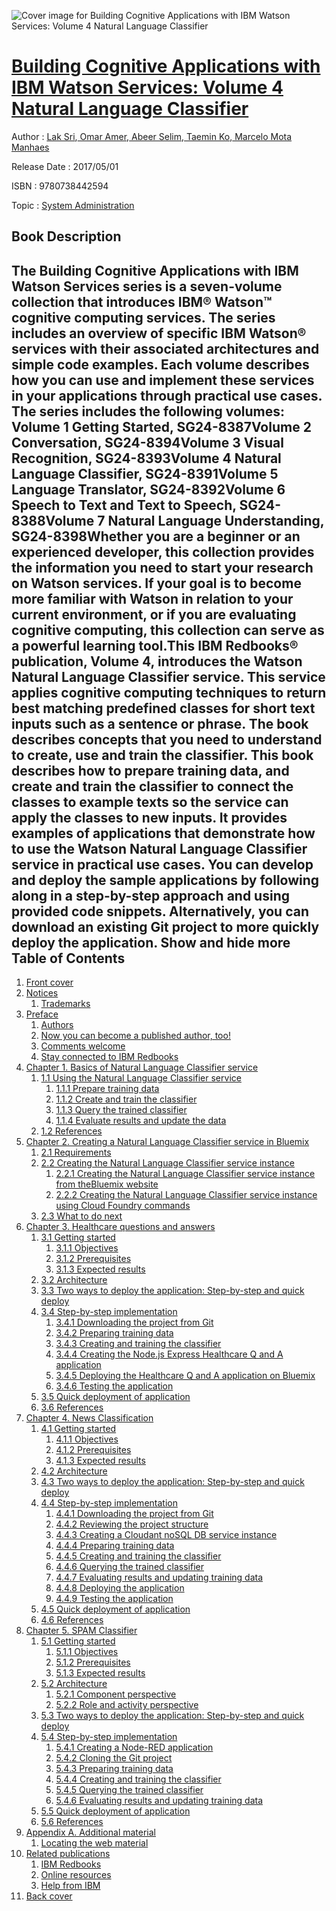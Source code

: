 ![Cover image for Building Cognitive Applications with IBM Watson Services: Volume 4 Natural Language Classifier](https://imgdetail.ebookreading.net/cover/cover/20200215/EB9780738442594.jpg)

[Building Cognitive Applications with IBM Watson Services: Volume 4 Natural Language Classifier](https://ebookreading.net/view/book/Building+Cognitive+Applications+with+IBM+Watson+Services%3A+Volume+4+Natural+Language+Classifier-EB9780738442594_1.html "Building Cognitive Applications with IBM Watson Services: Volume 4 Natural Language Classifier")
====================================================================================================================

Author : [Lak Sri](https://ebookreading.net/search/author/Lak+Sri),[ Omar Amer](https://ebookreading.net/search/author/+Omar+Amer),[ Abeer Selim](https://ebookreading.net/search/author/+Abeer+Selim),[ Taemin Ko](https://ebookreading.net/search/author/+Taemin+Ko),[ Marcelo Mota Manhaes](https://ebookreading.net/search/author/+Marcelo+Mota+Manhaes)

Release Date : 2017/05/01

ISBN : 9780738442594

Topic : [System Administration](https://ebookreading.net/search/category/system-administration)

Book Description
-----------------

 The Building Cognitive Applications with IBM Watson Services series is a seven-volume collection that introduces IBM® Watson™ cognitive computing services. The series includes an overview of specific IBM Watson® services with their associated architectures and simple code examples. Each volume describes how you can use and implement these services in your applications through practical use cases.
The series includes the following volumes:
Volume 1 Getting Started, SG24-8387Volume 2 Conversation, SG24-8394Volume 3 Visual Recognition, SG24-8393Volume 4 Natural Language Classifier, SG24-8391Volume 5 Language Translator, SG24-8392Volume 6 Speech to Text and Text to Speech, SG24-8388Volume 7 Natural Language Understanding, SG24-8398Whether you are a beginner or an experienced developer, this collection provides the information you need to start your research on Watson services. If your goal is to become more familiar with Watson in relation to your current environment, or if you are evaluating cognitive computing, this collection can serve as a powerful learning tool.This IBM Redbooks® publication, Volume 4, introduces the Watson Natural Language Classifier service. This service applies cognitive computing techniques to return best matching predefined classes for short text inputs such as a sentence or phrase. The book describes concepts that you need to understand to create, use and train the classifier. This book describes how to prepare training data, and create and train the classifier to connect the classes to example texts so the service can apply the classes to new inputs. It provides examples of applications that demonstrate how to use the Watson Natural Language Classifier service in practical use cases. You can develop and deploy the sample applications by following along in a step-by-step approach and using provided code snippets. Alternatively, you can download an existing Git project to more quickly deploy the application.
        Show and hide more                
Table of Contents
-----------------

1. [Front cover](https://ebookreading.net/view/book/Building+Cognitive+Applications+with+IBM+Watson+Services%3A+Volume+4+Natural+Language+Classifier-EB9780738442594_1.html#ww457511)
1. [Notices](https://ebookreading.net/view/book/Building+Cognitive+Applications+with+IBM+Watson+Services%3A+Volume+4+Natural+Language+Classifier-EB9780738442594_3.html#ww460066)
    1. [Trademarks](https://ebookreading.net/view/book/Building+Cognitive+Applications+with+IBM+Watson+Services%3A+Volume+4+Natural+Language+Classifier-EB9780738442594_3.html#ww459879)
1. [Preface](https://ebookreading.net/view/book/Building+Cognitive+Applications+with+IBM+Watson+Services%3A+Volume+4+Natural+Language+Classifier-EB9780738442594_4.html#ww769426)
    1. [Authors](https://ebookreading.net/view/book/Building+Cognitive+Applications+with+IBM+Watson+Services%3A+Volume+4+Natural+Language+Classifier-EB9780738442594_4.html#ww776025)
    1. [Now you can become a published author, too!](https://ebookreading.net/view/book/Building+Cognitive+Applications+with+IBM+Watson+Services%3A+Volume+4+Natural+Language+Classifier-EB9780738442594_4.html#ww782335)
    1. [Comments welcome](https://ebookreading.net/view/book/Building+Cognitive+Applications+with+IBM+Watson+Services%3A+Volume+4+Natural+Language+Classifier-EB9780738442594_4.html#ww775129)
    1. [Stay connected to IBM Redbooks](https://ebookreading.net/view/book/Building+Cognitive+Applications+with+IBM+Watson+Services%3A+Volume+4+Natural+Language+Classifier-EB9780738442594_4.html#ww782351)
1. [Chapter 1. Basics of Natural Language Classifier service](https://ebookreading.net/view/book/Building+Cognitive+Applications+with+IBM+Watson+Services%3A+Volume+4+Natural+Language+Classifier-EB9780738442594_5.html#ww463325)
    1. [1.1 Using the Natural Language Classifier service](https://ebookreading.net/view/book/Building+Cognitive+Applications+with+IBM+Watson+Services%3A+Volume+4+Natural+Language+Classifier-EB9780738442594_5.html#ww465651)
        1. [1.1.1 Prepare training data](https://ebookreading.net/view/book/Building+Cognitive+Applications+with+IBM+Watson+Services%3A+Volume+4+Natural+Language+Classifier-EB9780738442594_5.html#ww460997)
        1. [1.1.2 Create and train the classifier](https://ebookreading.net/view/book/Building+Cognitive+Applications+with+IBM+Watson+Services%3A+Volume+4+Natural+Language+Classifier-EB9780738442594_5.html#ww461032)
        1. [1.1.3 Query the trained classifier](https://ebookreading.net/view/book/Building+Cognitive+Applications+with+IBM+Watson+Services%3A+Volume+4+Natural+Language+Classifier-EB9780738442594_5.html#ww461133)
        1. [1.1.4 Evaluate results and update the data](https://ebookreading.net/view/book/Building+Cognitive+Applications+with+IBM+Watson+Services%3A+Volume+4+Natural+Language+Classifier-EB9780738442594_5.html#ww461195)
    1. [1.2 References](https://ebookreading.net/view/book/Building+Cognitive+Applications+with+IBM+Watson+Services%3A+Volume+4+Natural+Language+Classifier-EB9780738442594_5.html#ww456925)
1. [Chapter 2. Creating a Natural Language Classifier service in Bluemix](https://ebookreading.net/view/book/Building+Cognitive+Applications+with+IBM+Watson+Services%3A+Volume+4+Natural+Language+Classifier-EB9780738442594_6.html#ww458935)
    1. [2.1 Requirements](https://ebookreading.net/view/book/Building+Cognitive+Applications+with+IBM+Watson+Services%3A+Volume+4+Natural+Language+Classifier-EB9780738442594_6.html#ww458965)
    1. [2.2 Creating the Natural Language Classifier service instance](https://ebookreading.net/view/book/Building+Cognitive+Applications+with+IBM+Watson+Services%3A+Volume+4+Natural+Language+Classifier-EB9780738442594_6.html#ww464604)
        1. [2.2.1 Creating the Natural Language Classifier service instance from theBluemix website](https://ebookreading.net/view/book/Building+Cognitive+Applications+with+IBM+Watson+Services%3A+Volume+4+Natural+Language+Classifier-EB9780738442594_6.html#ww460834)
        1. [2.2.2 Creating the Natural Language Classifier service instance using Cloud Foundry commands](https://ebookreading.net/view/book/Building+Cognitive+Applications+with+IBM+Watson+Services%3A+Volume+4+Natural+Language+Classifier-EB9780738442594_6.html#ww460849)
    1. [2.3 What to do next](https://ebookreading.net/view/book/Building+Cognitive+Applications+with+IBM+Watson+Services%3A+Volume+4+Natural+Language+Classifier-EB9780738442594_6.html#ww463855)
1. [Chapter 3. Healthcare questions and answers](https://ebookreading.net/view/book/Building+Cognitive+Applications+with+IBM+Watson+Services%3A+Volume+4+Natural+Language+Classifier-EB9780738442594_7.html#ww458935)
    1. [3.1 Getting started](https://ebookreading.net/view/book/Building+Cognitive+Applications+with+IBM+Watson+Services%3A+Volume+4+Natural+Language+Classifier-EB9780738442594_7.html#ww458965)
        1. [3.1.1 Objectives](https://ebookreading.net/view/book/Building+Cognitive+Applications+with+IBM+Watson+Services%3A+Volume+4+Natural+Language+Classifier-EB9780738442594_7.html#ww471716)
        1. [3.1.2 Prerequisites](https://ebookreading.net/view/book/Building+Cognitive+Applications+with+IBM+Watson+Services%3A+Volume+4+Natural+Language+Classifier-EB9780738442594_7.html#ww458970)
        1. [3.1.3 Expected results](https://ebookreading.net/view/book/Building+Cognitive+Applications+with+IBM+Watson+Services%3A+Volume+4+Natural+Language+Classifier-EB9780738442594_7.html#ww456925)
    1. [3.2 Architecture](https://ebookreading.net/view/book/Building+Cognitive+Applications+with+IBM+Watson+Services%3A+Volume+4+Natural+Language+Classifier-EB9780738442594_7.html#ww461399)
    1. [3.3 Two ways to deploy the application: Step-by-step and quick deploy](https://ebookreading.net/view/book/Building+Cognitive+Applications+with+IBM+Watson+Services%3A+Volume+4+Natural+Language+Classifier-EB9780738442594_7.html#ww472369)
    1. [3.4 Step-by-step implementation](https://ebookreading.net/view/book/Building+Cognitive+Applications+with+IBM+Watson+Services%3A+Volume+4+Natural+Language+Classifier-EB9780738442594_7.html#ww461562)
        1. [3.4.1 Downloading the project from Git](https://ebookreading.net/view/book/Building+Cognitive+Applications+with+IBM+Watson+Services%3A+Volume+4+Natural+Language+Classifier-EB9780738442594_7.html#ww461620)
        1. [3.4.2 Preparing training data](https://ebookreading.net/view/book/Building+Cognitive+Applications+with+IBM+Watson+Services%3A+Volume+4+Natural+Language+Classifier-EB9780738442594_7.html#ww473199)
        1. [3.4.3 Creating and training the classifier](https://ebookreading.net/view/book/Building+Cognitive+Applications+with+IBM+Watson+Services%3A+Volume+4+Natural+Language+Classifier-EB9780738442594_7.html#ww489013)
        1. [3.4.4 Creating the Node.js Express Healthcare Q and A application](https://ebookreading.net/view/book/Building+Cognitive+Applications+with+IBM+Watson+Services%3A+Volume+4+Natural+Language+Classifier-EB9780738442594_7.html#ww463627)
        1. [3.4.5 Deploying the Healthcare Q and A application on Bluemix](https://ebookreading.net/view/book/Building+Cognitive+Applications+with+IBM+Watson+Services%3A+Volume+4+Natural+Language+Classifier-EB9780738442594_7.html#ww466604)
        1. [3.4.6 Testing the application](https://ebookreading.net/view/book/Building+Cognitive+Applications+with+IBM+Watson+Services%3A+Volume+4+Natural+Language+Classifier-EB9780738442594_7.html#ww466846)
    1. [3.5 Quick deployment of application](https://ebookreading.net/view/book/Building+Cognitive+Applications+with+IBM+Watson+Services%3A+Volume+4+Natural+Language+Classifier-EB9780738442594_7.html#ww469858)
    1. [3.6 References](https://ebookreading.net/view/book/Building+Cognitive+Applications+with+IBM+Watson+Services%3A+Volume+4+Natural+Language+Classifier-EB9780738442594_7.html#ww469866)
1. [Chapter 4. News Classification](https://ebookreading.net/view/book/Building+Cognitive+Applications+with+IBM+Watson+Services%3A+Volume+4+Natural+Language+Classifier-EB9780738442594_8.html#ww514711)
    1. [4.1 Getting started](https://ebookreading.net/view/book/Building+Cognitive+Applications+with+IBM+Watson+Services%3A+Volume+4+Natural+Language+Classifier-EB9780738442594_8.html#ww478920)
        1. [4.1.1 Objectives](https://ebookreading.net/view/book/Building+Cognitive+Applications+with+IBM+Watson+Services%3A+Volume+4+Natural+Language+Classifier-EB9780738442594_8.html#ww478949)
        1. [4.1.2 Prerequisites](https://ebookreading.net/view/book/Building+Cognitive+Applications+with+IBM+Watson+Services%3A+Volume+4+Natural+Language+Classifier-EB9780738442594_8.html#ww460865)
        1. [4.1.3 Expected results](https://ebookreading.net/view/book/Building+Cognitive+Applications+with+IBM+Watson+Services%3A+Volume+4+Natural+Language+Classifier-EB9780738442594_8.html#ww509568)
    1. [4.2 Architecture](https://ebookreading.net/view/book/Building+Cognitive+Applications+with+IBM+Watson+Services%3A+Volume+4+Natural+Language+Classifier-EB9780738442594_8.html#ww461701)
    1. [4.3 Two ways to deploy the application: Step-by-step and quick deploy](https://ebookreading.net/view/book/Building+Cognitive+Applications+with+IBM+Watson+Services%3A+Volume+4+Natural+Language+Classifier-EB9780738442594_8.html#ww479031)
    1. [4.4 Step-by-step implementation](https://ebookreading.net/view/book/Building+Cognitive+Applications+with+IBM+Watson+Services%3A+Volume+4+Natural+Language+Classifier-EB9780738442594_8.html#ww461889)
        1. [4.4.1 Downloading the project from Git](https://ebookreading.net/view/book/Building+Cognitive+Applications+with+IBM+Watson+Services%3A+Volume+4+Natural+Language+Classifier-EB9780738442594_8.html#ww461898)
        1. [4.4.2 Reviewing the project structure](https://ebookreading.net/view/book/Building+Cognitive+Applications+with+IBM+Watson+Services%3A+Volume+4+Natural+Language+Classifier-EB9780738442594_8.html#ww463505)
        1. [4.4.3 Creating a Cloudant noSQL DB service instance](https://ebookreading.net/view/book/Building+Cognitive+Applications+with+IBM+Watson+Services%3A+Volume+4+Natural+Language+Classifier-EB9780738442594_8.html#ww463513)
        1. [4.4.4 Preparing training data](https://ebookreading.net/view/book/Building+Cognitive+Applications+with+IBM+Watson+Services%3A+Volume+4+Natural+Language+Classifier-EB9780738442594_8.html#ww464093)
        1. [4.4.5 Creating and training the classifier](https://ebookreading.net/view/book/Building+Cognitive+Applications+with+IBM+Watson+Services%3A+Volume+4+Natural+Language+Classifier-EB9780738442594_8.html#ww466147)
        1. [4.4.6 Querying the trained classifier](https://ebookreading.net/view/book/Building+Cognitive+Applications+with+IBM+Watson+Services%3A+Volume+4+Natural+Language+Classifier-EB9780738442594_8.html#ww467316)
        1. [4.4.7 Evaluating results and updating training data](https://ebookreading.net/view/book/Building+Cognitive+Applications+with+IBM+Watson+Services%3A+Volume+4+Natural+Language+Classifier-EB9780738442594_8.html#ww468183)
        1. [4.4.8 Deploying the application](https://ebookreading.net/view/book/Building+Cognitive+Applications+with+IBM+Watson+Services%3A+Volume+4+Natural+Language+Classifier-EB9780738442594_8.html#ww472006)
        1. [4.4.9 Testing the application](https://ebookreading.net/view/book/Building+Cognitive+Applications+with+IBM+Watson+Services%3A+Volume+4+Natural+Language+Classifier-EB9780738442594_8.html#ww475466)
    1. [4.5 Quick deployment of application](https://ebookreading.net/view/book/Building+Cognitive+Applications+with+IBM+Watson+Services%3A+Volume+4+Natural+Language+Classifier-EB9780738442594_8.html#ww476582)
    1. [4.6 References](https://ebookreading.net/view/book/Building+Cognitive+Applications+with+IBM+Watson+Services%3A+Volume+4+Natural+Language+Classifier-EB9780738442594_8.html#ww476569)
1. [Chapter 5. SPAM Classifier](https://ebookreading.net/view/book/Building+Cognitive+Applications+with+IBM+Watson+Services%3A+Volume+4+Natural+Language+Classifier-EB9780738442594_9.html#ww458935)
    1. [5.1 Getting started](https://ebookreading.net/view/book/Building+Cognitive+Applications+with+IBM+Watson+Services%3A+Volume+4+Natural+Language+Classifier-EB9780738442594_9.html#ww458965)
        1. [5.1.1 Objectives](https://ebookreading.net/view/book/Building+Cognitive+Applications+with+IBM+Watson+Services%3A+Volume+4+Natural+Language+Classifier-EB9780738442594_9.html#ww465898)
        1. [5.1.2 Prerequisites](https://ebookreading.net/view/book/Building+Cognitive+Applications+with+IBM+Watson+Services%3A+Volume+4+Natural+Language+Classifier-EB9780738442594_9.html#ww460880)
        1. [5.1.3 Expected results](https://ebookreading.net/view/book/Building+Cognitive+Applications+with+IBM+Watson+Services%3A+Volume+4+Natural+Language+Classifier-EB9780738442594_9.html#ww460888)
    1. [5.2 Architecture](https://ebookreading.net/view/book/Building+Cognitive+Applications+with+IBM+Watson+Services%3A+Volume+4+Natural+Language+Classifier-EB9780738442594_9.html#ww460907)
        1. [5.2.1 Component perspective](https://ebookreading.net/view/book/Building+Cognitive+Applications+with+IBM+Watson+Services%3A+Volume+4+Natural+Language+Classifier-EB9780738442594_9.html#ww460911)
        1. [5.2.2 Role and activity perspective](https://ebookreading.net/view/book/Building+Cognitive+Applications+with+IBM+Watson+Services%3A+Volume+4+Natural+Language+Classifier-EB9780738442594_9.html#ww460927)
    1. [5.3 Two ways to deploy the application: Step-by-step and quick deploy](https://ebookreading.net/view/book/Building+Cognitive+Applications+with+IBM+Watson+Services%3A+Volume+4+Natural+Language+Classifier-EB9780738442594_9.html#ww467794)
    1. [5.4 Step-by-step implementation](https://ebookreading.net/view/book/Building+Cognitive+Applications+with+IBM+Watson+Services%3A+Volume+4+Natural+Language+Classifier-EB9780738442594_9.html#ww460944)
        1. [5.4.1 Creating a Node-RED application](https://ebookreading.net/view/book/Building+Cognitive+Applications+with+IBM+Watson+Services%3A+Volume+4+Natural+Language+Classifier-EB9780738442594_9.html#ww460956)
        1. [5.4.2 Cloning the Git project](https://ebookreading.net/view/book/Building+Cognitive+Applications+with+IBM+Watson+Services%3A+Volume+4+Natural+Language+Classifier-EB9780738442594_9.html#ww460980)
        1. [5.4.3 Preparing training data](https://ebookreading.net/view/book/Building+Cognitive+Applications+with+IBM+Watson+Services%3A+Volume+4+Natural+Language+Classifier-EB9780738442594_9.html#ww460995)
        1. [5.4.4 Creating and training the classifier](https://ebookreading.net/view/book/Building+Cognitive+Applications+with+IBM+Watson+Services%3A+Volume+4+Natural+Language+Classifier-EB9780738442594_9.html#ww461005)
        1. [5.4.5 Querying the trained classifier](https://ebookreading.net/view/book/Building+Cognitive+Applications+with+IBM+Watson+Services%3A+Volume+4+Natural+Language+Classifier-EB9780738442594_9.html#ww466795)
        1. [5.4.6 Evaluating results and updating training data](https://ebookreading.net/view/book/Building+Cognitive+Applications+with+IBM+Watson+Services%3A+Volume+4+Natural+Language+Classifier-EB9780738442594_9.html#ww461091)
    1. [5.5 Quick deployment of application](https://ebookreading.net/view/book/Building+Cognitive+Applications+with+IBM+Watson+Services%3A+Volume+4+Natural+Language+Classifier-EB9780738442594_9.html#ww461141)
    1. [5.6 References](https://ebookreading.net/view/book/Building+Cognitive+Applications+with+IBM+Watson+Services%3A+Volume+4+Natural+Language+Classifier-EB9780738442594_9.html#ww472749)
1. [Appendix A. Additional material](https://ebookreading.net/view/book/Building+Cognitive+Applications+with+IBM+Watson+Services%3A+Volume+4+Natural+Language+Classifier-EB9780738442594_10.html#ww453962)
    1. [Locating the web material](https://ebookreading.net/view/book/Building+Cognitive+Applications+with+IBM+Watson+Services%3A+Volume+4+Natural+Language+Classifier-EB9780738442594_10.html#ww453964)
1. [Related publications](https://ebookreading.net/view/book/Building+Cognitive+Applications+with+IBM+Watson+Services%3A+Volume+4+Natural+Language+Classifier-EB9780738442594_11.html#ww454348)
    1. [IBM Redbooks](https://ebookreading.net/view/book/Building+Cognitive+Applications+with+IBM+Watson+Services%3A+Volume+4+Natural+Language+Classifier-EB9780738442594_11.html#ww454350)
    1. [Online resources](https://ebookreading.net/view/book/Building+Cognitive+Applications+with+IBM+Watson+Services%3A+Volume+4+Natural+Language+Classifier-EB9780738442594_11.html#ww455988)
    1. [Help from IBM](https://ebookreading.net/view/book/Building+Cognitive+Applications+with+IBM+Watson+Services%3A+Volume+4+Natural+Language+Classifier-EB9780738442594_11.html#ww456261)
1. [Back cover](https://ebookreading.net/view/book/Building+Cognitive+Applications+with+IBM+Watson+Services%3A+Volume+4+Natural+Language+Classifier-EB9780738442594_13.html#ww465861)
